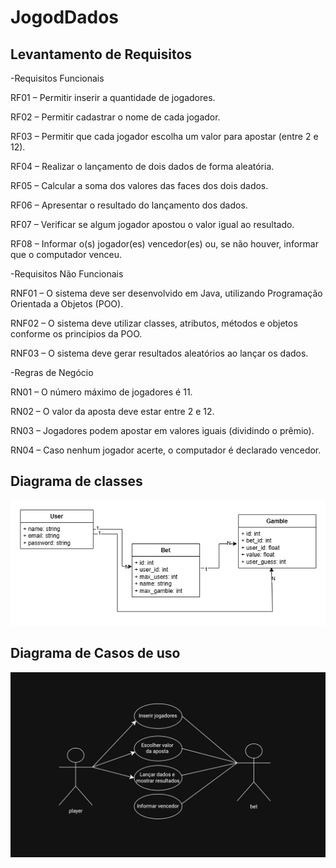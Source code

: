 # JogodDados
## Levantamento de Requisitos

-Requisitos Funcionais

RF01 – Permitir inserir a quantidade de jogadores.

RF02 – Permitir cadastrar o nome de cada jogador.

RF03 – Permitir que cada jogador escolha um valor para apostar (entre 2 e 12).

RF04 – Realizar o lançamento de dois dados de forma aleatória.

RF05 – Calcular a soma dos valores das faces dos dois dados.

RF06 – Apresentar o resultado do lançamento dos dados.

RF07 – Verificar se algum jogador apostou o valor igual ao resultado.

RF08 – Informar o(s) jogador(es) vencedor(es) ou, se não houver, informar que o computador venceu.

-Requisitos Não Funcionais

RNF01 – O sistema deve ser desenvolvido em Java, utilizando Programação Orientada a Objetos (POO).

RNF02 – O sistema deve utilizar classes, atributos, métodos e objetos conforme os princípios da POO.

RNF03 – O sistema deve gerar resultados aleatórios ao lançar os dados.

-Regras de Negócio

RN01 – O número máximo de jogadores é 11.

RN02 – O valor da aposta deve estar entre 2 e 12.

RN03 – Jogadores podem apostar em valores iguais (dividindo o prêmio).

RN04 – Caso nenhum jogador acerte, o computador é declarado vencedor.

## Diagrama de classes
![Diagrama de Classes](./Diagramadeclasses-JogodeDados.png)

## Diagrama de Casos de uso
![Diagrama de Casos de uso](./Diagramadecasosdeuso-JogodeDados.jpg)
